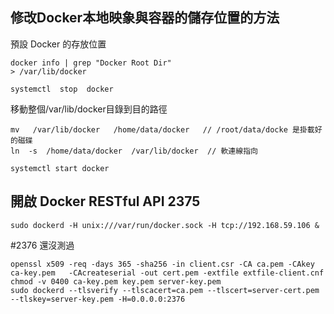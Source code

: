 ## 修改Docker本地映象與容器的儲存位置的方法

預設 Docker 的存放位置
```
docker info | grep "Docker Root Dir"
> /var/lib/docker
```

```
systemctl  stop  docker
```

移動整個/var/lib/docker目錄到目的路徑
```
mv   /var/lib/docker   /home/data/docker   // /root/data/docke 是掛載好的磁碟
ln  -s  /home/data/docker  /var/lib/docker  // 軟連線指向
```

```
systemctl start docker
```

## 開啟 Docker RESTful API 2375

```
sudo dockerd -H unix:///var/run/docker.sock -H tcp://192.168.59.106 &
```

#2376 還沒測過
```
openssl x509 -req -days 365 -sha256 -in client.csr -CA ca.pem -CAkey ca-key.pem   -CAcreateserial -out cert.pem -extfile extfile-client.cnf
chmod -v 0400 ca-key.pem key.pem server-key.pem
sudo dockerd --tlsverify --tlscacert=ca.pem --tlscert=server-cert.pem --tlskey=server-key.pem -H=0.0.0.0:2376
```
